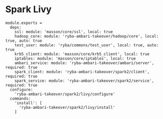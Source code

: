 
# Spark Livy

    module.exports =
      deps:
        ssl: module: 'masson/core/ssl', local: true
        hadoop_core: module: 'ryba-ambari-takeover/hadoop/core', local: true, auto: true
        test_user: module: 'ryba/commons/test_user', local: true, auto: true
        krb5_client: module: 'masson/core/krb5_client', local: true
        iptables: module: 'masson/core/iptables', local: true
        ambari_service: module: 'ryba-ambari-takeover/ambari/server', required: true
        spark_client: module: 'ryba-ambari-takeover/spark2/client', required: true
        spark_service: module: 'ryba-ambari-takeover/spark2/service', required: true
      configure:
        'ryba-ambari-takeover/spark2/livy/configure'
      commands:
        'install': [
          'ryba-ambari-takeover/spark2/livy/install'
        ]

[Ambari-server]: http://ambari.apache.org
